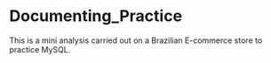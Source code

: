 # Documenting_Practice
This is a mini analysis carried out on a Brazilian E-commerce store to practice MySQL.
